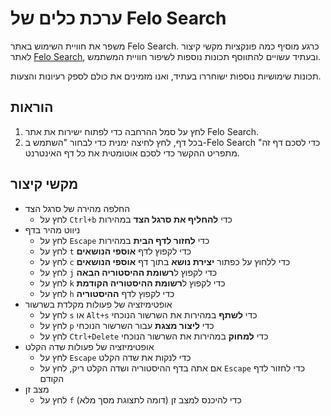 # ערכת כלים של Felo Search

משפר את חוויית השימוש באתר Felo Search. כרגע מוסיף כמה פונקציות מקשי קיצור לאתר [Felo Search](https://felo.ai), ובעתיד עשויים להתווסף תכונות נוספות לשיפור חוויית המשתמש.

תכונות שימושיות נוספות ישוחררו בעתיד, ואנו מזמינים את כולם לספק רעיונות והצעות.

## הוראות

1. לחץ על סמל ההרחבה כדי לפתוח ישירות את אתר Felo Search.
2. בכל דף, לחץ לחיצה ימנית כדי לבחור "השתמש ב-Felo Search כדי לסכם דף זה" מתפריט ההקשר כדי לסכם אוטומטית את כל דף האינטרנט.

## מקשי קיצור

- החלפה מהירה של סרגל הצד
  - לחץ על `Ctrl+b` כדי **להחליף את סרגל הצד** במהירות
- ניווט מהיר בדף
  - לחץ על `Escape` כדי **לחזור לדף הבית** במהירות
  - לחץ על `t` כדי לקפוץ לדף **אוספי הנושאים**
  - לחץ על `c` כדי ללחוץ על כפתור **יצירת נושא** בתוך דף **אוספי הנושאים**
  - לחץ על `j` כדי לקפוץ ל**רשומת ההיסטוריה הבאה**
  - לחץ על `k` כדי לקפוץ ל**רשומת ההיסטוריה הקודמת**
  - לחץ על `h` כדי לקפוץ לדף **ההיסטוריה**
- אופטימיזציה של פעולות מקלדת בשרשור
  - לחץ על `s` או `Alt+s` כדי **לשתף** במהירות את השרשור הנוכחי
  - לחץ על `p` כדי **ליצור מצגת** עבור השרשור הנוכחי
  - לחץ על `Ctrl+Delete` כדי **למחוק** במהירות את השרשור הנוכחי
- אופטימיזציה של פעולות שדה הקלט
  - לחץ על `Escape` כדי לנקות את שדה הקלט
  - אם אתה בדף ההיסטוריה ושדה הקלט ריק, לחץ על `Escape` כדי לחזור לדף הקודם
- מצב זן
  - לחץ על `f` כדי להיכנס למצב זן (דומה לתצוגת מסך מלא)
